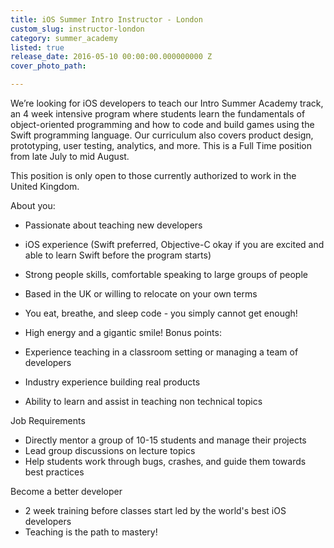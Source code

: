 ```yaml
---
title: iOS Summer Intro Instructor - London
custom_slug: instructor-london
category: summer_academy
listed: true
release_date: 2016-05-10 00:00:00.000000000 Z
cover_photo_path: 

---
```

We’re looking for iOS developers to teach our Intro Summer Academy track, an 4 week intensive program where students learn the fundamentals of object-oriented programming and how to code and build games using the Swift programming language. Our curriculum also covers product design, prototyping, user testing, analytics, and more. This is a Full Time position from late July to mid August.

This position is only open to those currently authorized to work in the United Kingdom.

About you:

- Passionate about teaching new developers
- iOS experience (Swift preferred, Objective-C okay if you are excited and able to learn Swift before the program starts)
- Strong people skills, comfortable speaking to large groups of people
- Based in the UK or willing to relocate on your own terms
- You eat, breathe, and sleep code - you simply cannot get enough!
- High energy and a gigantic smile!
Bonus points:

- Experience teaching in a classroom setting or managing a team of developers
- Industry experience building real products
- Ability to learn and assist in teaching non technical topics

Job Requirements

- Directly mentor a group of 10-15 students and manage their projects
- Lead group discussions on lecture topics
- Help students work through bugs, crashes, and guide them towards best practices

Become a better developer

- 2 week training before classes start led by the world's best iOS developers
- Teaching is the path to mastery!
